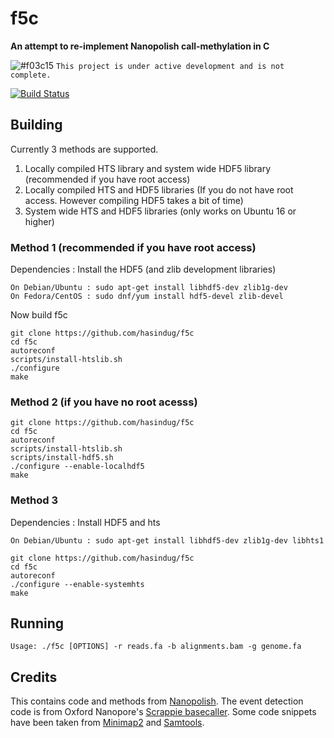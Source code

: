 # f5c

**An attempt to re-implement Nanopolish call-methylation in C**

![#f03c15](https://placehold.it/15/f03c15/000000?text=+) `This project is under active development and is not complete.`

[![Build Status](https://travis-ci.org/hasindu2008/f5c.svg?branch=master)](https://travis-ci.org/hasindu2008/f5c)

## Building

Currently 3 methods are supported.
1. Locally compiled HTS library and system wide HDF5 library (recommended if you have root access)
2. Locally compiled HTS and HDF5 libraries (If you do not have root access. However compiling HDF5 takes a bit of time)
3. System wide HTS and HDF5 libraries (only works on Ubuntu 16 or higher)

### Method 1 (recommended if you have root access)

Dependencies : Install the HDF5 (and zlib development libraries)
``` 
On Debian/Ubuntu : sudo apt-get install libhdf5-dev zlib1g-dev 
On Fedora/CentOS : sudo dnf/yum install hdf5-devel zlib-devel
```

Now build f5c

```
git clone https://github.com/hasindug/f5c
cd f5c
autoreconf
scripts/install-htslib.sh
./configure
make
```

### Method 2 (if you have no root acesss)


```
git clone https://github.com/hasindug/f5c
cd f5c
autoreconf
scripts/install-htslib.sh
scripts/install-hdf5.sh
./configure --enable-localhdf5
make
```

### Method 3 

Dependencies : Install HDF5 and hts
``` 
On Debian/Ubuntu : sudo apt-get install libhdf5-dev zlib1g-dev libhts1
```

```
git clone https://github.com/hasindug/f5c
cd f5c
autoreconf
./configure --enable-systemhts
make
```

## Running

```
Usage: ./f5c [OPTIONS] -r reads.fa -b alignments.bam -g genome.fa
```

## Credits
This contains code and methods from [Nanopolish](https://github.com/jts/nanopolish).
The event detection code is from Oxford Nanopore's [Scrappie basecaller](https://github.com/nanoporetech/scrappie).
Some code snippets have been taken from [Minimap2](https://github.com/lh3/minimap2) and [Samtools](http://samtools.sourceforge.net/).